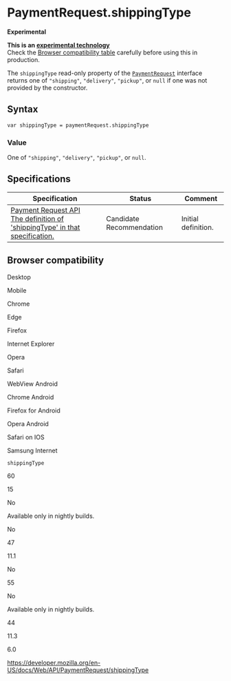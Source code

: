PaymentRequest.shippingType
===========================

**Experimental**

**This is an [experimental technology](https://developer.mozilla.org/en-US/docs/MDN/Guidelines/Conventions_definitions#experimental)**  
Check the [Browser compatibility table](#browser_compatibility) carefully before using this in production.

The `shippingType` read-only property of the [`PaymentRequest`](../paymentrequest) interface returns one of `"shipping"`, `"delivery"`, `"pickup"`, or `null` if one was not provided by the constructor.

Syntax
------

    var shippingType = paymentRequest.shippingType

### Value

One of `"shipping"`, `"delivery"`, `"pickup"`, or `null`.

Specifications
--------------

<table><thead><tr class="header"><th>Specification</th><th>Status</th><th>Comment</th></tr></thead><tbody><tr class="odd"><td><a href="https://w3c.github.io/payment-request/#dom-paymentrequest-shippingtype">Payment Request API<br />
<span class="small">The definition of 'shippingType' in that specification.</span></a></td><td><span class="spec-cr">Candidate Recommendation</span></td><td>Initial definition.</td></tr></tbody></table>

Browser compatibility
---------------------

Desktop

Mobile

Chrome

Edge

Firefox

Internet Explorer

Opera

Safari

WebView Android

Chrome Android

Firefox for Android

Opera Android

Safari on IOS

Samsung Internet

`shippingType`

60

15

No

Available only in nightly builds.

No

47

11.1

No

55

No

Available only in nightly builds.

44

11.3

6.0

<a href="https://developer.mozilla.org/en-US/docs/Web/API/PaymentRequest/shippingType" class="_attribution-link">https://developer.mozilla.org/en-US/docs/Web/API/PaymentRequest/shippingType</a>

